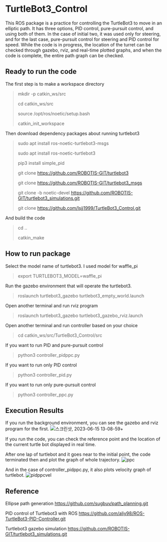 # TurtleBot3_Control
This ROS package is a practice for controlling the TurtleBot3 to move in an elliptic path. It has three options, PID control, pure-pursuit control, and using both of them. In the case of initial two, it was used only for steering, and for the last case, pure-pursuit control for steering and PID control for speed. While the code is in progress, the location of the turret can be checked through gazebo, rviz, and real-time plotted graphs, and when the code is complete, the entire path graph can be checked.


## Ready to run the code
The first step is to make a workspace directory 
> mkdir -p catkin_ws/src
> 
> cd catkin_ws/src
> 
> source /opt/ros/noetic/setup.bash
> 
> catkin_init_workspace

Then download dependency packages about running turtlebot3
> sudo apt install ros-noetic-turtlebot3-msgs
>
> sudo apt install ros-noetic-turtlebot3
> 
> pip3 install simple_pid
>
> git clone https://github.com/ROBOTIS-GIT/turtlebot3
>
> git clone https://github.com/ROBOTIS-GIT/turtlebot3_msgs
>
> git clone -b noetic-devel https://github.com/ROBOTIS-GIT/turtlebot3_simulations.git
> 
> git clone https://github.com/lsjj1999/TurtleBot3_Control.git

And build the code
> cd ..
> 
> catkin_make


## How to run package
Select the model name of turtlebot3. I used model for waffle_pi
> export TURTLEBOT3_MODEL=waffle_pi

Run the gazebo environment that will operate the turtlebot3.
> roslaunch turtlebot3_gazebo turtlebot3_empty_world.launch

Open another terminal and run rviz program
> roslaunch turtlebot3_gazebo turtlebot3_gazebo_rviz.launch

Open another terminal and run controller based on your choice
> cd catkin_ws/src/TurtleBot3_Control/src

If you want to run PID and pure-pursuit control
> python3 controller_pidppc.py

If you want to run only PID control
> python3 controller_pid.py

If you want to run only pure-pursuit control
> python3 controller_ppc.py

## Execution Results
If you run the background environment, you can see the gazebo and rviz program for the first.
![스크린샷, 2023-06-15 13-08-59+](https://github.com/lsjj1999/TurtleBot3_Control/assets/45039229/4fc14e3a-89b8-4391-a763-d04d6636ef25)


If you run the code, you can check the reference point and the location of the current turtle bot displayed in real time.


After one lap of turtlebot and it goes near to the initial point, the code terminated then and plot the graph of whole trajectory.
![ppc](https://github.com/lsjj1999/TurtleBot3_Control/assets/45039229/55dcae50-b6dc-4997-96b6-cf020bb403d0)


And in the case of controller_pidppc.py, it also plots velocity graph of turtlebot.
![pidppcvel](https://github.com/lsjj1999/TurtleBot3_Control/assets/45039229/a5ec7ec4-0035-4842-8aac-cd0715dce9fc)

## Reference
Ellipse path generation
https://github.com/sugbuv/path_planning.git

PID control of Turtlebot3 with ROS
https://github.com/aliy98/ROS-TurtleBot3-PID-Controller.git

Turtlebot3 gazebo simulation
https://github.com/ROBOTIS-GIT/turtlebot3_simulations.git
